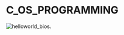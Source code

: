 # C_OS_PROGRAMMING

![helloworld_bios](https://user-images.githubusercontent.com/75885992/167684610-53c839d8-1ab4-4e70-b626-69228813fc39.png). 
  
